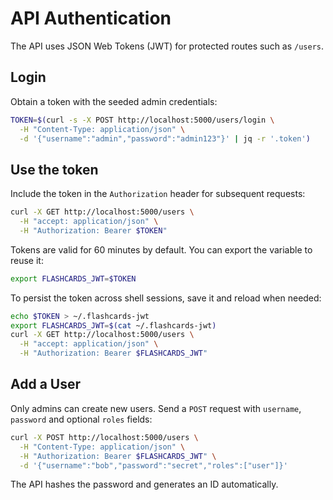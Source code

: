 # API Authentication

The API uses JSON Web Tokens (JWT) for protected routes such as `/users`.

## Login

Obtain a token with the seeded admin credentials:

```bash
TOKEN=$(curl -s -X POST http://localhost:5000/users/login \
  -H "Content-Type: application/json" \
  -d '{"username":"admin","password":"admin123"}' | jq -r '.token')
```

## Use the token

Include the token in the `Authorization` header for subsequent requests:

```bash
curl -X GET http://localhost:5000/users \
  -H "accept: application/json" \
  -H "Authorization: Bearer $TOKEN"
```

Tokens are valid for 60 minutes by default. You can export the variable to reuse it:

```bash
export FLASHCARDS_JWT=$TOKEN
```

To persist the token across shell sessions, save it and reload when needed:

```bash
echo $TOKEN > ~/.flashcards-jwt
export FLASHCARDS_JWT=$(cat ~/.flashcards-jwt)
curl -X GET http://localhost:5000/users \
  -H "accept: application/json" \
  -H "Authorization: Bearer $FLASHCARDS_JWT"
```

## Add a User

Only admins can create new users. Send a `POST` request with `username`,
`password` and optional `roles` fields:

```bash
curl -X POST http://localhost:5000/users \
  -H "Content-Type: application/json" \
  -H "Authorization: Bearer $FLASHCARDS_JWT" \
  -d '{"username":"bob","password":"secret","roles":["user"]}'
```

The API hashes the password and generates an ID automatically.
